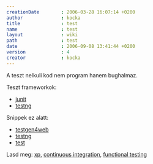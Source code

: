 ```yaml
---
creationDate        : 2006-03-28 16:07:14 +0200 
author              : kocka 
title               : test 
name                : test 
layout              : wiki 
path                : test 
date                : 2006-09-08 13:41:44 +0200 
version             : 4 
creator             : kocka 
---
```

A teszt nelkuli kod nem program hanem bughalmaz.

Teszt frameworkok:

*   [junit](junit.html)
*   [testng](testng.html)

Snippek ez alatt:

-   [testgen4web](testgen4web.html)
-   [testng](testng.html)
-   [test](test.html)



Lasd meg: [xp](XP.html), [continuous integration](Continuous%20Integration.html), [functional testing](functional%20testing.html)
